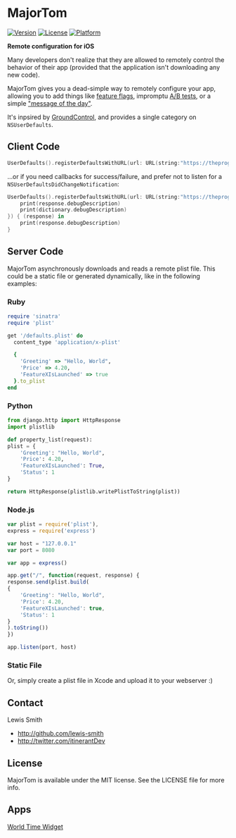 # MajorTom

[![Version](https://img.shields.io/cocoapods/v/MajorTom.svg?style=flat)](http://cocoapods.org/pods/MajorTom)
[![License](https://img.shields.io/cocoapods/l/MajorTom.svg?style=flat)](http://cocoapods.org/pods/MajorTom)
[![Platform](https://img.shields.io/cocoapods/p/MajorTom.svg?style=flat)](http://cocoapods.org/pods/MajorTom)

**Remote configuration for iOS**

Many developers don't realize that they are allowed to remotely control the behavior of their app (provided that the application isn't downloading any new code).

MajorTom gives you a dead-simple way to remotely configure your app, allowing you to add things like [feature flags](http://code.flickr.com/blog/2009/12/02/flipping-out/), impromptu [A/B tests](http://en.wikipedia.org/wiki/A/B_testing), or a simple ["message of the day"](http://en.wikipedia.org/wiki/Motd_%28Unix%29).

It's inpsired by [GroundControl](https://github.com/mattt/GroundControl), and provides a single category on `NSUserDefaults`.

## Client Code

```swift
UserDefaults().registerDefaultsWithURL(url: URL(string:"https://theprogressapp.com/wtw/defaults.plist")!)```
```

...or if you need callbacks for success/failure, and prefer not to listen for a `NSUserDefaultsDidChangeNotification`:

```swift
UserDefaults().registerDefaultsWithURL(url: URL(string:"https://theprogressapp.com/wtw/defaults.plist")!, success: { (response, dictionary) in
    print(response.debugDescription)
    print(dictionary.debugDescription)
}) { (response) in
    print(response.debugDescription)
}
```

## Server Code

MajorTom asynchronously downloads and reads a remote plist file. This could be a static file or generated dynamically, like in the following examples:

### Ruby

```ruby
require 'sinatra'
require 'plist'

get '/defaults.plist' do
  content_type 'application/x-plist'

  {
    'Greeting' => "Hello, World",
    'Price' => 4.20,
    'FeatureXIsLaunched' => true
  }.to_plist
end
```

### Python

```python
from django.http import HttpResponse
import plistlib

def property_list(request):
plist = {
    'Greeting': "Hello, World",
    'Price': 4.20,
    'FeatureXIsLaunched': True,
    'Status': 1
}

return HttpResponse(plistlib.writePlistToString(plist))
```

### Node.js

```javascript
var plist = require('plist'),
express = require('express')

var host = "127.0.0.1"
var port = 8080

var app = express()

app.get("/", function(request, response) {
response.send(plist.build(
{
    'Greeting': "Hello, World",
    'Price': 4.20,
    'FeatureXIsLaunched': true,
    'Status': 1
}
).toString())
})

app.listen(port, host)
```
### Static File
Or, simply create a plist file in Xcode and upload it to your webserver :)

## Contact

Lewis Smith

- http://github.com/lewis-smith
- http://twitter.com/itinerantDev

## License

MajorTom is available under the MIT license. See the LICENSE file for more info.

## Apps
[World Time Widget](https://itunes.apple.com/us/app/world-clock-time-widget-for-timezones/id912698955?mt=8)
